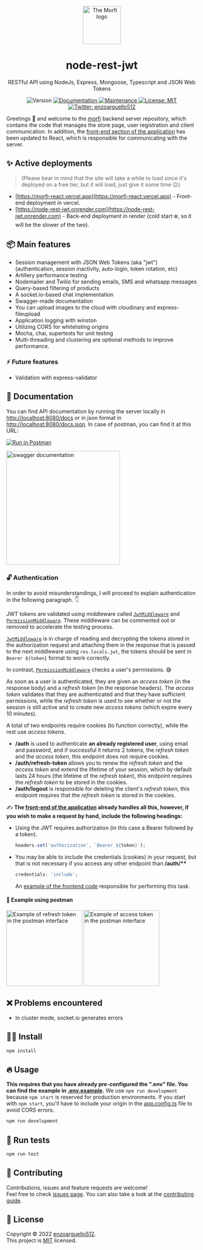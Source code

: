 <p align="center">
  <a href="https://morfi-react.vercel.app">
    <img src="https://i.imgur.com/cDNjn1M.png" alt="The Morfi logo" height="100">
  </a>
  <h1 align="center">node-rest-jwt</h1>
  <p align="center">RESTful API using NodeJs, Express, Mongoose, Typescript and JSON Web Tokens<p>
  <p align="center">
  <img alt="Version" src="https://img.shields.io/badge/version-0.2.1-blue.svg?cacheSeconds=2592000" />
  <a href="https://github.com/enzoarguello512/api-rest-ecommerce#readme" target="_blank">
    <img alt="Documentation" src="https://img.shields.io/badge/documentation-yes-brightgreen.svg" />
  </a>
  <a href="https://github.com/enzoarguello512/api-rest-ecommerce/graphs/commit-activity" target="_blank">
    <img alt="Maintenance" src="https://img.shields.io/badge/Maintained%3F-yes-green.svg" />
  </a>
  <a href="https://github.com/enzoarguello512/api-rest-ecommerce/blob/master/LICENSE" target="_blank">
    <img alt="License: MIT" src="https://img.shields.io/github/license/enzoarguello512/node-rest-jwt" />
  </a>
  <a href="https://twitter.com/enzoarguello512" target="_blank">
    <img alt="Twitter: enzoarguello512" src="https://img.shields.io/twitter/follow/enzoarguello512.svg?style=social" />
  </a>
</p>
</p>

Greetings 👋 and welcome to the [morfi](https://github.com/enzoarguello512/morfi) backend server repository, which contains the code that manages the store page, user registration and client communication. In addition, the [front-end section of the application](https://github.com/enzoarguello512/morfi-react) has been updated to React, which is responsible for communicating with the server.

## ✨ Active deployments

> (Please bear in mind that the site will take a while to load since it's deployed on a free tier, but it will load, just give it some time 😉)

- [https://morfi-react.vercel.app](https://morfi-react.vercel.app) - Front-end deployment in vercel.
- [https://node-rest-jwt.onrender.com](https://node-rest-jwt.onrender.com) - Back-end deployment in render (cold start ❄️, so it will be the slower of the two).

## 📦 Main features

- Session management with JSON Web Tokens (aka "jwt") (authentication, session inactivity, auto-login, token rotation, etc)
- Artillery performance testing
- Nodemailer and Twilio for sending emails, SMS and whatsapp messages
- Query-based filtering of products
- A socket.io-based chat implementation
- Swagger-made documentation
- You can upload images to the cloud with cloudinary and express-fileupload
- Application logging with winston
- Utilizing CORS for whitelisting origins
- Mocha, chai, supertests for unit testing
- Multi-threading and clustering are optional methods to improve performance.

### ⚡ Future features

- Validation with express-validator

## 📄 Documentation

You can find API documentation by running the server locally in [http://localhost:8080/docs](http://localhost:8080/docs) or in json format in [http://localhost:8080/docs.json](http://localhost:8080/docs.json). In case of postman, you can find it at this URL:

[![Run in Postman](https://run.pstmn.io/button.svg)](https://app.getpostman.com/run-collection/21804622-0cbf027e-b7d9-43d9-b3fa-8420678ff43e?action=collection%2Ffork&collection-url=entityId%3D21804622-0cbf027e-b7d9-43d9-b3fa-8420678ff43e%26entityType%3Dcollection%26workspaceId%3D24718fbd-be5a-41e1-a995-e91f81e3a8fe)

  <img src="https://user-images.githubusercontent.com/75096734/208274577-0ad2dc20-f114-4679-9158-a4ea25e5b867.png" alt="swagger documentation" height="300">

### 🔓 Authentication

In order to avoid misunderstandings, I will proceed to explain authentication in the following paragraph. 👇

JWT tokens are validated using middleware called [`JwtMiddleware`](https://github.com/enzoarguello512/node-rest-jwt/blob/main/src/services/auth/middleware/jwt.middleware.ts) and [`PermissionMiddleware`](https://github.com/enzoarguello512/node-rest-jwt/blob/main/src/common/middleware/common.permission.middleware.ts). These middleware can be commented out or removed to accelerate the testing process.

[`JwtMiddleware`](https://github.com/enzoarguello512/node-rest-jwt/blob/main/src/services/auth/middleware/jwt.middleware.ts) is in charge of reading and decrypting the tokens stored in the authorization request and attaching them in the response that is passed to the next middleware using `res.locals.jwt`, the tokens should be sent in `Bearer ${token}` format to work correctly.

In contrast, [`PermissionMiddleware`](https://github.com/enzoarguello512/node-rest-jwt/blob/main/src/common/middleware/common.permission.middleware.ts) checks a user's permissions. 😅

As soon as a user is authenticated, they are given an _access token_ (in the response body) and a _refresh token_ (in the response headers). The _access token_ validates that they are authenticated and that they have sufficient permissions, while the _refresh token_ is used to see whether or not the session is still active and to create new _access tokens_ (which expire every 10 minutes).

A total of two endpoints require cookies (to function correctly), while the rest use _access tokens_.

- **/auth** is used to authenticate **an already registered user**, using email and password, and if successful it returns 2 tokens, the _refresh token_ and the _access token_, this endpoint does not require cookies.
- **/auth/refresh-token** allows you to renew the _refresh token_ and the _access token_ and extend the lifetime of your session, which by default lasts 24 hours (the lifetime of the _refresh token_), this endpoint requires the _refresh token_ to be stored in the cookies.
- **/auth/logout** is responsible for deleting the client's _refresh token_, this endpoint requires that the _refresh token_ is stored in the cookies.

✍ **The [front-end of the application](https://github.com/enzoarguello512/morfi-react) already handles all this, however, if you wish to make a request by hand, include the following headings:**

- Using the JWT requires authorization (in this case a Bearer followed by a token).

  ```javascript
  headers.set('authorization', `Bearer ${token}`);
  ```

- You may be able to include the credentials (cookies) in your request, but that is not necessary if you access any other endpoint than **/auth/\*\***

  ```javascript
  credentials: 'include';
  ```

  An [example of the frontend code](https://github.com/enzoarguello512/morfi-react/blob/f32a1d0e0ecaccd72266cbb8f553390b60ca3f2e/src/app/api/apiSlice.tsx#L20) responsible for performing this task.

#### 🚀 Example using postman

<img src="https://user-images.githubusercontent.com/75096734/208273023-801073a1-bf18-433c-adb9-59f7411b1384.png" alt="Example of refresh token in the postman interface" height="200">
<img src="https://user-images.githubusercontent.com/75096734/208273305-629efb38-1e90-41af-b8db-564a44efa241.png" alt="Example of access token in the postman interface" height="200">

## ❌ Problems encountered

- In cluster mode, socket.io generates errors

## 👨‍💻 Install

```sh
npm install
```

## 🔥 Usage

**This requires that you have already pre-configured the ".env" file. You can find the example in [.env.example](https://github.com/enzoarguello512/node-rest-jwt/blob/develop/.env.example).**
We use `npm run development` because `npm start` is reserved for production environments. If you start with `npm start`, you'll have to include your origin in the [app.config.ts](https://github.com/enzoarguello512/node-rest-jwt/blob/3bff15c66a00b1ea61601f72492ebde0f4d5e7cf/src/components/app/app.config.ts#L6) file to avoid CORS errors.

```sh
npm run development
```

## 🧪 Run tests

```sh
npm run test
```

## 🤝 Contributing

Contributions, issues and feature requests are welcome!<br />Feel free to check
[issues page](https://github.com/enzoarguello512/api-rest-ecommerce/issues). You
can also take a look at the [contributing guide](https://github.com/enzoarguello512/api-rest-ecommerce/blob/master/CONTRIBUTING.md).

## 📝 License

Copyright © 2022 [enzoarguello512](https://github.com/enzoarguello512).<br />
This project is
[MIT](https://github.com/enzoarguello512/api-rest-ecommerce/blob/master/LICENSE)
licensed.
